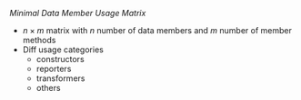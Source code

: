 *Minimal Data Member Usage Matrix*
- $n \times m$ matrix with $n$ number of data members and $m$ number of member methods 
- Diff usage categories 
	- constructors 
	- reporters 
	- transformers 
	- others 
